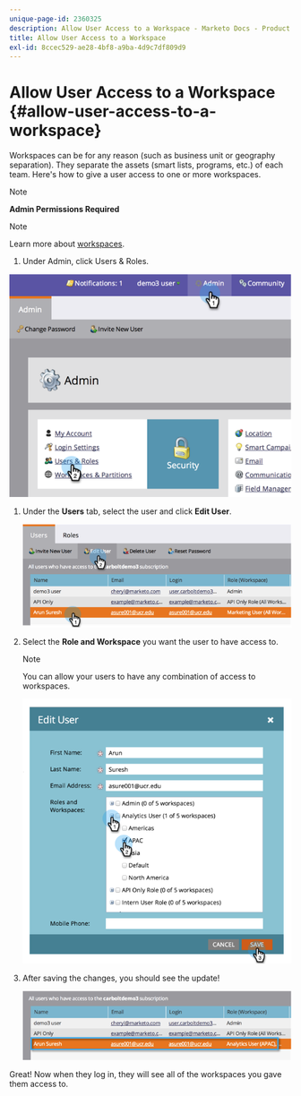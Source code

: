 ```yaml
---
unique-page-id: 2360325
description: Allow User Access to a Workspace - Marketo Docs - Product Documentation
title: Allow User Access to a Workspace
exl-id: 8ccec529-ae28-4bf8-a9ba-4d9c7df809d9
---
```

# Allow User Access to a Workspace {#allow-user-access-to-a-workspace}

Workspaces can be for any reason (such as business unit or geography separation). They separate the assets (smart lists, programs, etc.) of each team. Here's how to give a user access to one or more workspaces.

>[!NOTE]
>
>**Admin Permissions Required**

>[!NOTE]
>
>Learn more about [workspaces](/help/marketo/product-docs/administration/workspaces-and-person-partitions/understanding-workspaces-and-person-partitions.md).

1. Under Admin, click Users & Roles.

![](assets/image2014-9-17-11-3a2-3a32.png)

1. Under the **Users** tab, select the user and click **Edit User**.

   ![](assets/image2014-9-17-11-3a2-3a46.png)

1. Select the **Role and Workspace** you want the user to have access to.

   >[!NOTE]
   >
   >You can allow your users to have any combination of access to workspaces.

   ![](assets/image2014-9-17-11-3a3-3a16.png)

1. After saving the changes, you should see the update!

   ![](assets/image2014-9-17-11-3a3-3a31.png)

Great! Now when they log in, they will see all of the workspaces you gave them access to.

